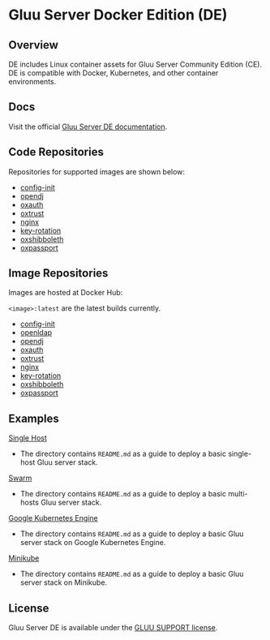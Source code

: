 # Gluu Server Docker Edition (DE)

## Overview
DE includes Linux container assets for Gluu Server Community Edition (CE). DE is compatible with Docker, Kubernetes, and other container environments.

## Docs

Visit the official [Gluu Server DE documentation](https://gluu.org/docs/ce/3.1.3/docker/intro/). 

## Code Repositories

Repositories for supported images are shown below:

- [config-init](http://github.com/GluuFederation/docker-config-init)
- [opendj](http://github.com/GluuFederation/docker-opendj)
- [oxauth](http://github.com/GluuFederation/docker-oxauth)
- [oxtrust](http://github.com/GluuFederation/docker-oxtrust)
- [nginx](http://github.com/GluuFederation/docker-nginx)
- [key-rotation](https://github.com/GluuFederation/docker-key-rotation)
- [oxshibboleth](https://github.com/GluuFederation/docker-oxshibboleth)
- [oxpassport](https://github.com/GluuFederation/docker-oxPassport)

## Image Repositories

Images are hosted at Docker Hub:

`<image>:latest` are the latest builds currently.

- [config-init](https://hub.docker.com/r/gluufederation/config-init)
- [openldap](https://hub.docker.com/r/gluufederation/openldap)
- [opendj](https://hub.docker.com/r/gluufederation/opendj)
- [oxauth](https://hub.docker.com/r/gluufederation/oxauth)
- [oxtrust](https://hub.docker.com/r/gluufederation/oxtrust)
- [nginx](https://hub.docker.com/r/gluufederation/nginx)
- [key-rotation](https://hub.docker.com/r/gluufederation/key-rotation)
- [oxshibboleth](https://hub.docker.com/r/gluufederation/oxshibboleth)
- [oxpassport](https://hub.docker.com/r/gluufederation/oxpassport)

## Examples

[Single Host](./examples/single-host/)

- The directory contains `README.md` as a guide to deploy a basic single-host Gluu server stack.

[Swarm](./examples/multi-hosts/)

- The directory contains `README.md` as a guide to deploy a basic multi-hosts Gluu server stack.

[Google Kubernetes Engine](./examples/kubernetes/gke)

- The directory contains `README.md` as a guide to deploy a basic Gluu server stack on Google Kubernetes Engine.

[Minikube](./examples/kubernetes/minikube)

- The directory contains `README.md` as a guide to deploy a basic Gluu server stack on Minikube.

## License

Gluu Server DE is available under the [GLUU SUPPORT license](./LICENSE).
